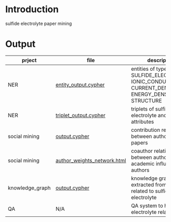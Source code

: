 # Introduction

sulfide electrolyte paper mining

# Output

|prject| file | description |
|------|------|-------------|
|NER   | [entity_output.cypher](./NER/entity_output.cypher) | entities of type SULFIDE_ELECTROLYTE, IONIC_CONDUCTIVITY, CURRENT_DENSITY, ENERGY_DENSITY, STRUCTURE |
|NER   | [triplet_output.cypher](./NER/triplet_output.cypher) | triplets of sulfide electrolyte and its attributes |
|social mining | [output.cypher](./social_mining/output.cypher) | contribution relationship between authors and papers |
|social mining | [author_weights_network.html](./social_mining/author_weights_network.html) | coauthor relationship between authors and the academic influence of authors |
| knowledge_graph | [output.cypher](./knowledge_graph_llm/output.cypher) | knowledge graph extracted from all papers related to sulfide electrolyte |
| QA   | N/A  | QA system to handle electrolyte related query |
